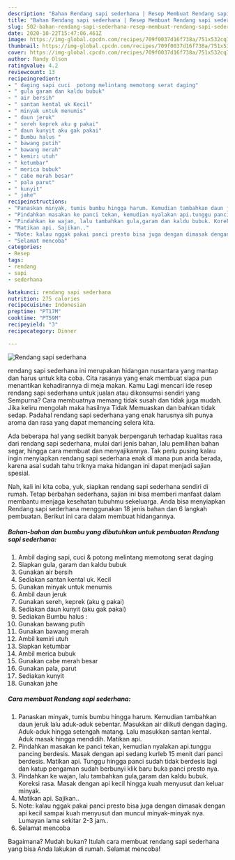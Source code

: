 ```yaml
---
description: "Bahan Rendang sapi sederhana | Resep Membuat Rendang sapi sederhana Yang Lezat Sekali"
title: "Bahan Rendang sapi sederhana | Resep Membuat Rendang sapi sederhana Yang Lezat Sekali"
slug: 502-bahan-rendang-sapi-sederhana-resep-membuat-rendang-sapi-sederhana-yang-lezat-sekali
date: 2020-10-22T15:47:06.461Z
image: https://img-global.cpcdn.com/recipes/709f0037d16f738a/751x532cq70/rendang-sapi-sederhana-foto-resep-utama.jpg
thumbnail: https://img-global.cpcdn.com/recipes/709f0037d16f738a/751x532cq70/rendang-sapi-sederhana-foto-resep-utama.jpg
cover: https://img-global.cpcdn.com/recipes/709f0037d16f738a/751x532cq70/rendang-sapi-sederhana-foto-resep-utama.jpg
author: Randy Olson
ratingvalue: 4.2
reviewcount: 13
recipeingredient:
- " daging sapi cuci  potong melintang memotong serat daging"
- " gula garam dan kaldu bubuk"
- " air bersih"
- " santan kental uk Kecil"
- " minyak untuk menumis"
- " daun jeruk"
- " sereh keprek aku g pakai"
- " daun kunyit aku gak pakai"
- " Bumbu halus "
- " bawang putih"
- " bawang merah"
- " kemiri utuh"
- " ketumbar"
- " merica bubuk"
- " cabe merah besar"
- " pala parut"
- " kunyit"
- " jahe"
recipeinstructions:
- "Panaskan minyak, tumis bumbu hingga harum. Kemudian tambahkan daun jeruk lalu aduk-aduk sebentar. Masukkan air diikuti dengan daging. Aduk-aduk hingga setengah matang. Lalu masukkan santan kental. Aduk masak hingga mendidih. Matikan api."
- "Pindahkan masakan ke panci tekan, kemudian nyalakan api.tunggu pancing berdesis. Masak dengan api sedang kurleb 15 menit dari panci berdesis. Matikan api. Tunggu hingga panci sudah tidak berdesis lagi dan katup pengaman sudah berbunyi klik baru buka panci presto nya."
- "Pindahkan ke wajan, lalu tambahkan gula,garam dan kaldu bubuk. Koreksi rasa. Masak dengan api kecil hingga kuah menyusut dan keluar minyak."
- "Matikan api. Sajikan.."
- "Note: kalau nggak pakai panci presto bisa juga dengan dimasak dengan api kecil sampai kuah menyusut dan muncul minyak-minyak nya. Lumayan lama sekitar 2-3 jam.."
- "Selamat mencoba"
categories:
- Resep
tags:
- rendang
- sapi
- sederhana

katakunci: rendang sapi sederhana 
nutrition: 275 calories
recipecuisine: Indonesian
preptime: "PT17M"
cooktime: "PT59M"
recipeyield: "3"
recipecategory: Dinner

---
```



![Rendang sapi sederhana](https://img-global.cpcdn.com/recipes/709f0037d16f738a/751x532cq70/rendang-sapi-sederhana-foto-resep-utama.jpg)


rendang sapi sederhana ini merupakan hidangan nusantara yang mantap dan harus untuk kita coba. Cita rasanya yang enak membuat siapa pun menantikan kehadirannya di meja makan.
Kamu Lagi mencari ide resep rendang sapi sederhana untuk jualan atau dikonsumsi sendiri yang Sempurna? Cara membuatnya memang tidak susah dan tidak juga mudah. Jika keliru mengolah maka hasilnya Tidak Memuaskan dan bahkan tidak sedap. Padahal rendang sapi sederhana yang enak harusnya sih punya aroma dan rasa yang dapat memancing selera kita.

Ada beberapa hal yang sedikit banyak berpengaruh terhadap kualitas rasa dari rendang sapi sederhana, mulai dari jenis bahan, lalu pemilihan bahan segar, hingga cara membuat dan menyajikannya. Tak perlu pusing kalau ingin menyiapkan rendang sapi sederhana enak di mana pun anda berada, karena asal sudah tahu triknya maka hidangan ini dapat menjadi sajian spesial.




Nah, kali ini kita coba, yuk, siapkan rendang sapi sederhana sendiri di rumah. Tetap berbahan sederhana, sajian ini bisa memberi manfaat dalam membantu menjaga kesehatan tubuhmu sekeluarga. Anda bisa menyiapkan Rendang sapi sederhana menggunakan 18 jenis bahan dan 6 langkah pembuatan. Berikut ini cara dalam membuat hidangannya.

<!--inarticleads1-->

##### Bahan-bahan dan bumbu yang dibutuhkan untuk pembuatan Rendang sapi sederhana:

1. Ambil  daging sapi, cuci &amp; potong melintang memotong serat daging
1. Siapkan  gula, garam dan kaldu bubuk
1. Gunakan  air bersih
1. Sediakan  santan kental uk. Kecil
1. Gunakan  minyak untuk menumis
1. Ambil  daun jeruk
1. Gunakan  sereh, keprek (aku g pakai)
1. Sediakan  daun kunyit (aku gak pakai)
1. Sediakan  Bumbu halus :
1. Gunakan  bawang putih
1. Gunakan  bawang merah
1. Ambil  kemiri utuh
1. Siapkan  ketumbar
1. Ambil  merica bubuk
1. Gunakan  cabe merah besar
1. Gunakan  pala, parut
1. Sediakan  kunyit
1. Gunakan  jahe




<!--inarticleads2-->

##### Cara membuat Rendang sapi sederhana:

1. Panaskan minyak, tumis bumbu hingga harum. Kemudian tambahkan daun jeruk lalu aduk-aduk sebentar. Masukkan air diikuti dengan daging. Aduk-aduk hingga setengah matang. Lalu masukkan santan kental. Aduk masak hingga mendidih. Matikan api.
1. Pindahkan masakan ke panci tekan, kemudian nyalakan api.tunggu pancing berdesis. Masak dengan api sedang kurleb 15 menit dari panci berdesis. Matikan api. Tunggu hingga panci sudah tidak berdesis lagi dan katup pengaman sudah berbunyi klik baru buka panci presto nya.
1. Pindahkan ke wajan, lalu tambahkan gula,garam dan kaldu bubuk. Koreksi rasa. Masak dengan api kecil hingga kuah menyusut dan keluar minyak.
1. Matikan api. Sajikan..
1. Note: kalau nggak pakai panci presto bisa juga dengan dimasak dengan api kecil sampai kuah menyusut dan muncul minyak-minyak nya. Lumayan lama sekitar 2-3 jam..
1. Selamat mencoba




Bagaimana? Mudah bukan? Itulah cara membuat rendang sapi sederhana yang bisa Anda lakukan di rumah. Selamat mencoba!
